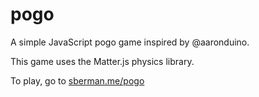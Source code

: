 # pogo
A simple JavaScript pogo game inspired by @aaronduino.

This game uses the Matter.js physics library.

To play, go to [sberman.me/pogo](http://sberman.me/pogo/)
